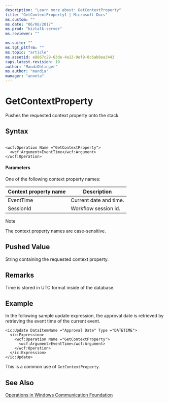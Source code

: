```yaml
---
description: "Learn more about: GetContextProperty"
title: "GetContextProperty1 | Microsoft Docs"
ms.custom: ""
ms.date: "06/08/2017"
ms.prod: "biztalk-server"
ms.reviewer: ""

ms.suite: ""
ms.tgt_pltfrm: ""
ms.topic: "article"
ms.assetid: e8867c29-63de-4a13-9ef9-8c6ab8ea3443
caps.latest.revision: 10
author: "MandiOhlinger"
ms.author: "mandia"
manager: "anneta"
---
```

# GetContextProperty
Pushes the requested context property onto the stack.  
  
## Syntax  
  
```  
  
<wcf:Operation Name ="GetContextProperty">  
  <wcf:Argument>EventTime</wcf:Argument>  
</wcf:Operation>  
```  
  
#### Parameters  
 One of the following context property names:  
  
|Context property name|Description|  
|---------------------------|-----------------|  
|EventTime|Current date and time.|  
|SessionId|Workflow session id.|  
  
> [!NOTE]
>  The context property names are case-sensitive.  
  
## Pushed Value  
 String containing the requested context property.  
  
## Remarks  
 Time is stored in UTC format inside of the database.  
  
## Example  
 In the following sample update expression, the approval date is retrieved by retrieving the event time of the current event.  
  
```  
<ic:Update DataItemName ="Approval Date" Type ="DATETIME">  
  <ic:Expression>  
    <wcf:Operation Name ="GetContextProperty">  
      <wcf:Argument>EventTime</wcf:Argument>  
    </wcf:Operation>  
  </ic:Expression>  
</ic:Update>  
```  
  
 This is a common use of `GetContextProperty`.  
  
## See Also  
 [Operations in Windows Communication Foundation](../core/operations-in-windows-communication-foundation.md)
